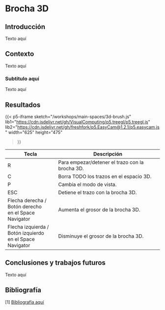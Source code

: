 # Brocha 3D

## Introducción
<div style="text-align: justify">
Texto aquí
</div>

## Contexto
<div style="text-align: justify">
Texto aquí
</div>

### Subtitulo aquí
<div style="text-align: justify">
Texto aquí
</div>

## Resultados
{{< p5-iframe sketch="/workshops/main-spaces/3d-brush.js"
   lib1="https://cdn.jsdelivr.net/gh/VisualComputing/p5.treegl/p5.treegl.js"
   lib2="https://cdn.jsdelivr.net/gh/freshfork/p5.EasyCam@1.2.1/p5.easycam.js"
   width="625" height="475"
>}}

| Tecla | Descripción |
|---|---|
| R | Para empezar/detener el trazo con la brocha 3D. |
| C | Borra TODO los trazos en el espacio 3D. |
| P | Cambia el modo de vista. |
| ESC | Detiene el trazo con la brocha 3D. |
| Flecha derecha /<br/>Botón derecho <br/>en el Space Navigator | Aumenta el grosor de la brocha 3D. |
| Flecha izquierda /<br/>Botón izquierdo <br/>en el Space Navigator | Disminuye el grosor de la brocha 3D. |

## Conclusiones y trabajos futuros
<div style="text-align: justify">
Texto aquí
</div>

## Bibliografía
[1]
[Bibliografía aquí](link-here)
